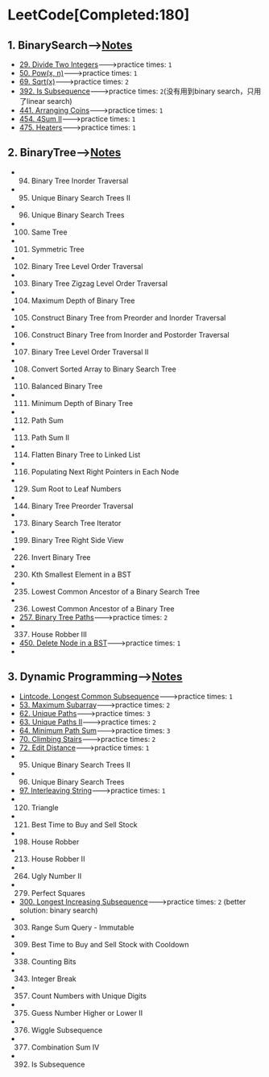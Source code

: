 # LeetCode[Completed:180]　          
      
## 1. BinarySearch-->[Notes](https://github.com/benny201/LeetCode-Notes-and-Codes/tree/master/BinarySearch "Notes")     

* [29. Divide Two Integers](https://github.com/benny201/LeetCode-Notes-and-Codes/tree/master/BinarySearch/29.Divide%20Two%20Integers "29. Divide Two Integers")--->practice times: `1`
* [50. Pow(x, n)](https://github.com/benny201/LeetCode-Notes-and-Codes/tree/master/BinarySearch/50.%20Pow(x%2C%20n) "50. Pow(x, n)")--->practice times: `1`
* [69. Sqrt(x)](https://github.com/benny201/LeetCode-Notes-and-Codes/tree/master/BinarySearch/69.%20Sqrt(x) "69. Sqrt(x)")--->practice times: `2`
* [392. Is Subsequence](https://github.com/benny201/LeetCode-Notes-and-Codes/tree/master/BinarySearch/392.%20Is%20Subsequence "392. Is Subsequence")--->practice times: `2`(没有用到binary search，只用了linear search)
* [441. Arranging Coins](https://github.com/benny201/LeetCode-Notes-and-Codes/tree/master/BinarySearch/441.%20Arranging%20Coins "441. Arranging Coins")--->practice times: `1`
* [454. 4Sum II](https://github.com/benny201/LeetCode-Notes-and-Codes/tree/master/BinarySearch/454.%204Sum%20II "454. 4Sum II")--->practice times: `1`
* [475. Heaters](https://github.com/benny201/LeetCode-Notes-and-Codes/tree/master/BinarySearch/475.%20Heaters "475. Heaters")--->practice times: `1`

## 2. BinaryTree-->[Notes](https://github.com/benny201/LeetCode-Notes-and-Codes/tree/master/BinaryTree%26BST "Notes")  
* 94. Binary Tree Inorder Traversal
* 95. Unique Binary Search Trees II
* 96. Unique Binary Search Trees
* 100. Same Tree
* 101. Symmetric Tree
* 102. Binary Tree Level Order Traversal
* 103. Binary Tree Zigzag Level Order Traversal
* 104. Maximum Depth of Binary Tree
* 105. Construct Binary Tree from Preorder and Inorder Traversal
* 106. Construct Binary Tree from Inorder and Postorder Traversal
* 107. Binary Tree Level Order Traversal II
* 108. Convert Sorted Array to Binary Search Tree
* 110. Balanced Binary Tree
* 111. Minimum Depth of Binary Tree
* 112. Path Sum
* 113. Path Sum II
* 114. Flatten Binary Tree to Linked List
* 116. Populating Next Right Pointers in Each Node
* 129. Sum Root to Leaf Numbers
* 144. Binary Tree Preorder Traversal
* 173. Binary Search Tree Iterator
* 199. Binary Tree Right Side View
* 226. Invert Binary Tree
* 230. Kth Smallest Element in a BST
* 235. Lowest Common Ancestor of a Binary Search Tree
* 236. Lowest Common Ancestor of a Binary Tree
* [257. Binary Tree Paths](https://github.com/benny201/LeetCode-Notes-and-Codes/tree/master/BinaryTree&BST/257.%20Binary%20Tree%20Paths "29. Divide Two Integers")--->practice times: `2`
* 337. House Robber III
* [450. Delete Node in a BST](https://github.com/benny201/LeetCode-Notes-and-Codes/tree/master/BinaryTree%26BST/450.%20Delete%20Node%20in%20a%20BST "450. Delete Node in a BST")--->practice times: `1`
* 

## 3. Dynamic Programming-->[Notes](https://github.com/benny201/LeetCode-Notes-and-Codes/tree/master/Dynamic%20Programming "Notes")
* [Lintcode. Longest Common Subsequence](https://github.com/benny201/LeetCode-Notes-and-Codes/tree/master/Dynamic%20Programming/%5BLintcode%5D%20Longest%20Common%20Subsequence "Lintcode. Longest Common Subsequence")--->practice times: `1`
* [53. Maximum Subarray](https://github.com/benny201/LeetCode-Notes-and-Codes/tree/master/Dynamic%20Programming/53.%20Maximum%20Subarray "53. Maximum Subarray")--->practice times: `2`
* [62. Unique Paths](https://github.com/benny201/LeetCode-Notes-and-Codes/tree/master/Dynamic%20Programming/62.%20Unique%20Paths "62. Unique Paths")--->practice times: `3`
* [63. Unique Paths II](https://github.com/benny201/LeetCode-Notes-and-Codes/tree/master/Dynamic%20Programming/63.%20Unique%20Paths%20II "63. Unique Paths II")--->practice times: `2` 
* [64. Minimum Path Sum](https://github.com/benny201/LeetCode-Notes-and-Codes/tree/master/Dynamic%20Programming/64.%20Minimum%20Path%20Sum "64. Minimum Path Sum")--->practice times: `3` 
* [70. Climbing Stairs](https://github.com/benny201/LeetCode-Notes-and-Codes/tree/master/Dynamic%20Programming/70.%20Climbing%20Stairs "70. Climbing Stairs")--->practice times: `2` 
* [72. Edit Distance](https://github.com/benny201/LeetCode-Notes-and-Codes/tree/master/Dynamic%20Programming/72.%20Edit%20Distance "72. Edit Distance")--->practice times: `1`
* 95. Unique Binary Search Trees II
* 96. Unique Binary Search Trees
* [97. Interleaving String](https://github.com/benny201/LeetCode-Notes-and-Codes/tree/master/Dynamic%20Programming/97.%20Interleaving%20String "97. Interleaving String")--->practice times: `1`
* 120. Triangle
* 121. Best Time to Buy and Sell Stock
* 198. House Robber
* 213. House Robber II
* 264. Ugly Number II
* 279. Perfect Squares
* [300. Longest Increasing Subsequence](https://github.com/benny201/LeetCode-Notes-and-Codes/tree/master/Dynamic%20Programming/300.%20Longest%20Increasing%20Subsequence "300. Longest Increasing Subsequence")--->practice times: `2` (better solution: binary search)
* 303. Range Sum Query - Immutable
* 309. Best Time to Buy and Sell Stock with Cooldown
* 338. Counting Bits
* 343. Integer Break
* 357. Count Numbers with Unique Digits
* 375. Guess Number Higher or Lower II
* 376. Wiggle Subsequence
* 377. Combination Sum IV
* 392. Is Subsequence
